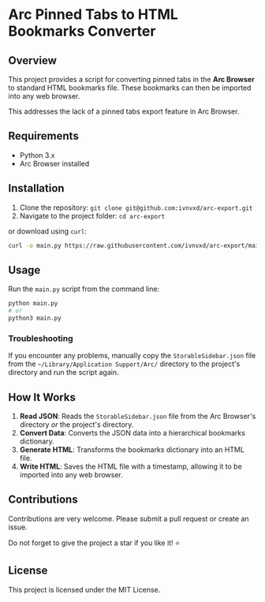 # Arc Pinned Tabs to HTML Bookmarks Converter

## Overview

This project provides a script for converting pinned tabs in the **Arc Browser** to standard HTML bookmarks file. These bookmarks can then be imported into any web browser.

This addresses the lack of a pinned tabs export feature in Arc Browser.

## Requirements

- Python 3.x
- Arc Browser installed

## Installation

1. Clone the repository: `git clone git@github.com:ivnvxd/arc-export.git`
2. Navigate to the project folder: `cd arc-export`

or download using `curl`:

```sh
curl -o main.py https://raw.githubusercontent.com/ivnvxd/arc-export/main/main.py
```

## Usage

Run the `main.py` script from the command line:

```sh
python main.py
# or
python3 main.py
```

### Troubleshooting

If you encounter any problems, manually copy the `StorableSidebar.json` file from the `~/Library/Application Support/Arc/` directory to the project's directory and run the script again.

## How It Works

1. **Read JSON**: Reads the `StorableSidebar.json` file from the Arc Browser's directory *or* the project's directory.
2. **Convert Data**: Converts the JSON data into a hierarchical bookmarks dictionary.
3. **Generate HTML**: Transforms the bookmarks dictionary into an HTML file.
4. **Write HTML**: Saves the HTML file with a timestamp, allowing it to be imported into any web browser.

## Contributions

Contributions are very welcome. Please submit a pull request or create an issue.

Do not forget to give the project a star if you like it! :star:

## License

This project is licensed under the MIT License.
